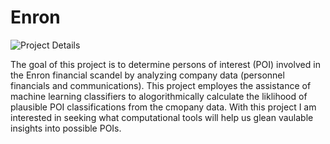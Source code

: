 # Enron

![Project Details](https://siokcronin.github.io/Enron/)

The goal of this project is to determine persons of interest (POI) involved in the Enron financial scandel by analyzing company data (personnel financials and communications). This project employes the assistance of machine learning classifiers to alogorithmically calculate the liklihood of plausible POI classifications from the cmopany data. With this project I am interested in seeking what computational tools will help us glean vaulable insights into possible POIs.
